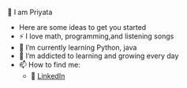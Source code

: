 
👋 I am Priyata
- Here are some ideas to get you started
- :zap: I love math, programming,and listening songs
- 🌱  I’m currently learning Python, java
- 🌱 I’m addicted to learning and growing every day
- 📫 How to find me: 
  - :office: [LinkedIn](https://www.linkedin.com/in/priyata-das-0045951b2)
 
